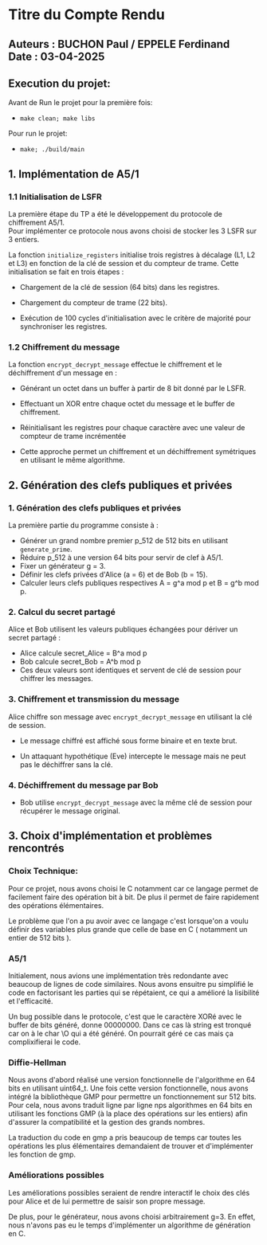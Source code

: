 # Titre du Compte Rendu

**Auteurs** : BUCHON Paul / EPPELE Ferdinand  
**Date** : 03-04-2025  
---
## Execution du projet:

Avant de Run le projet pour la première fois:
- ```make clean; make libs```

Pour run le projet:
- ```make; ./build/main```

## 1. Implémentation de A5/1  
### 1.1 Initialisation de LSFR
La première étape du TP a été le développement du protocole de chiffrement A5/1. \
Pour implémenter ce protocole nous avons choisi de stocker les 3 LSFR sur 3 entiers.

La fonction ```initialize_registers``` initialise trois registres à décalage (L1, L2 et L3) en fonction de la clé de session et du compteur de trame. Cette initialisation se fait en trois étapes :

- Chargement de la clé de session (64 bits) dans les registres.

- Chargement du compteur de trame (22 bits).

- Exécution de 100 cycles d'initialisation avec le critère de majorité pour synchroniser les registres.

### 1.2 Chiffrement du message
La fonction ```encrypt_decrypt_message``` effectue le chiffrement et le déchiffrement d'un message en :

- Générant un octet dans un buffer à partir de 8 bit donné par le LSFR.

- Effectuant un XOR entre chaque octet du message et le buffer de chiffrement.

- Réinitialisant les registres pour chaque caractère avec une valeur de compteur de trame incrémentée

- Cette approche permet un chiffrement et un déchiffrement symétriques en utilisant le même algorithme.


## 2. Génération des clefs publiques et privées

### 1. Génération des clefs publiques et privées
La première partie du programme consiste à :
- Générer un grand nombre premier p_512 de 512 bits en utilisant ```generate_prime```.
- Réduire p_512 à une version 64 bits pour servir de clef à A5/1.
- Fixer un générateur g = 3.
- Définir les clefs privées d'Alice (a = 6) et de Bob (b = 15).
- Calculer leurs clefs publiques respectives A = g^a mod p et B = g^b mod p.

### 2. Calcul du secret partagé

Alice et Bob utilisent les valeurs publiques échangées pour dériver un secret partagé :
- Alice calcule secret_Alice = B^a mod p
- Bob calcule secret_Bob = A^b mod p
- Ces deux valeurs sont identiques et servent de clé de session pour chiffrer les messages.

### 3. Chiffrement et transmission du message

Alice chiffre son message avec ```encrypt_decrypt_message``` en utilisant la clé de session.

- Le message chiffré est affiché sous forme binaire et en texte brut.

- Un attaquant hypothétique (Eve) intercepte le message mais ne peut pas le déchiffrer sans la clé.

### 4. Déchiffrement du message par Bob

- Bob utilise ```encrypt_decrypt_message``` avec la même clé de session pour récupérer le message original.


## 3. Choix d'implémentation et problèmes rencontrés

### Choix Technique:
Pour ce projet, nous avons choisi le C notamment car ce langage permet de facilement faire des opération bit à bit. De plus il permet de faire rapidement des opérations élémentaires.

Le problème que l'on a pu avoir avec ce langage c'est lorsque'on a voulu définir des variables plus grande que celle de base en C ( notamment un entier de 512 bits ).


### A5/1

Initialement, nous avions une implémentation très redondante avec beaucoup de lignes de code similaires. Nous avons ensuitre pu simplifié le code en factorisant les parties qui se répétaient, ce qui a amélioré la lisibilité et l'efficacité.

Un bug possible dans le protocole, c'est que le caractère XORé avec le buffer de bits généré, donne 00000000. Dans ce cas là string est tronqué car on à le char \O qui a été généré. On pourrait géré ce cas mais ça complixifierai le code.

### Diffie-Hellman

Nous avons d'abord réalisé une version fonctionnelle de l'algorithme en 64 bits en utilisant uint64_t. Une fois cette version fonctionnelle, nous avons intégré la bibliothèque GMP pour permettre un fonctionnement sur 512 bits. Pour cela, nous avons traduit ligne par ligne nps algorithmes en 64 bits en utilisant les fonctions GMP (à la place des opérations sur les entiers) afin d'assurer la compatibilité et la gestion des grands nombres.

La traduction du code en gmp a pris beaucoup de temps car toutes les opérations les plus élémentaires demandaient de trouver et d'implémenter les fonction de gmp.

### Améliorations possibles

Les améliorations possibles seraient de rendre interactif le choix des clés pour Alice et de lui permettre de saisir son propre message.

De plus, pour le générateur, nous avons choisi arbitrairement g=3. En effet, nous n'avons pas eu le temps d'implémenter un algorithme de génération en C.


